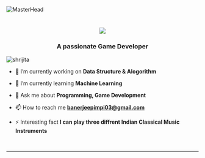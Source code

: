 ![MasterHead](https://www.apple.com/newsroom/images/product/app-store/apple_wwdc-app-developer-academy_hero_05112021_big.gif.large.gif)
<h1 align="center">
    <img src="https://readme-typing-svg.herokuapp.com/?font=Righteous&size=35&center=true&vCenter=true&width=500&height=70&duration=4000&lines=Hello+There!+👋;+I'm+Shrijita+Banerjee!;" />
</h1>
<h3 align="center">A passionate Game Developer</h3>

<p align="left"> <img src="https://komarev.com/ghpvc/?username=Shrijita23&label=Profile%20views&color=0e75b6&style=flat" alt="shrijita" /> </p>

- 🔭 I’m currently working on **Data Structure & Alogorithm**

- 🌱 I’m currently learning **Machine Learning**

- 💬 Ask me about **Programming, Game Development**

- 📫 How to reach me **banerjeepimpi03@gmail.com**

- ⚡ Interesting fact **I can play three diffrent Indian Classical Music Instruments**

<br/>
<hr/>
